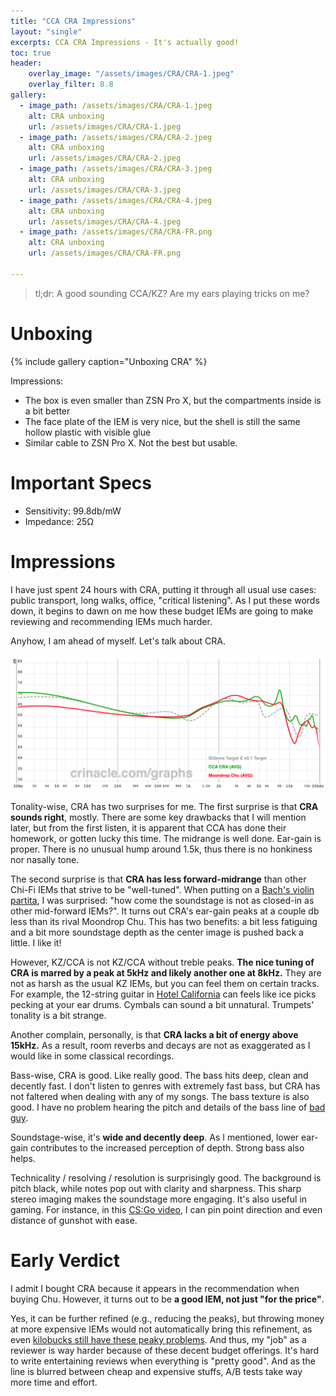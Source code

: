 ```yaml
---
title: "CCA CRA Impressions"
layout: "single"
excerpts: CCA CRA Impressions - It's actually good!
toc: true
header:
    overlay_image: "/assets/images/CRA/CRA-1.jpeg"
    overlay_filter: 0.8
gallery:
  - image_path: /assets/images/CRA/CRA-1.jpeg
    alt: CRA unboxing
    url: /assets/images/CRA/CRA-1.jpeg
  - image_path: /assets/images/CRA/CRA-2.jpeg
    alt: CRA unboxing
    url: /assets/images/CRA/CRA-2.jpeg
  - image_path: /assets/images/CRA/CRA-3.jpeg
    alt: CRA unboxing
    url: /assets/images/CRA/CRA-3.jpeg
  - image_path: /assets/images/CRA/CRA-4.jpeg
    alt: CRA unboxing
    url: /assets/images/CRA/CRA-4.jpeg
  - image_path: /assets/images/CRA/CRA-FR.png
    alt: CRA unboxing
    url: /assets/images/CRA/CRA-FR.png

---
```


> tl;dr: A good sounding CCA/KZ? Are my ears playing tricks on me?

# Unboxing

{% include gallery caption="Unboxing CRA" %}

Impressions:
- The box is even smaller than ZSN Pro X, but the compartments inside is a bit better
- The face plate of the IEM is very nice, but the shell is still the same hollow plastic with visible glue
- Similar cable to ZSN Pro X. Not the best but usable.

# Important Specs

- Sensitivity:  99.8db/mW
- Impedance: 25Ω 

# Impressions

I have just spent 24 hours with CRA, putting it through all usual use cases: public transport, long walks, office, "critical listening". As I put these words down, it begins to dawn on me how these budget IEMs are going to make reviewing and recommending IEMs much harder. 

Anyhow, I am ahead of myself. Let's talk about CRA.

![CRA-FR](/assets/images/CRA/CRA-FR.png)

Tonality-wise, CRA has two surprises for me. The first surprise is that **CRA sounds right**, mostly. There are some key drawbacks that I will mention later, but from the first listen, it is apparent that CCA has done their homework, or gotten lucky this time. The midrange is well done. Ear-gain is proper. There is no unusual hump around 1.5k, thus there is no honkiness nor nasally tone. 

The second surprise is that **CRA has less forward-midrange** than other Chi-Fi IEMs that strive to be "well-tuned". When putting on a [Bach's violin partita](https://music.apple.com/au/album/bach-sonatas-and-partitas-for-solo-violin/336264508), I was surprised: "how come the soundstage is not as closed-in as other mid-forward IEMs?". It turns out CRA's ear-gain peaks at a couple db less than its rival Moondrop Chu. This has two benefits: a bit less fatiguing and a bit more soundstage depth as the center image is pushed back a little. I like it!

However, KZ/CCA is not KZ/CCA without treble peaks. **The nice tuning of CRA is marred by a peak at 5kHz and likely another one at 8kHz.** They are not as harsh as the usual KZ IEMs, but you can feel them on certain tracks. For example, the 12-string guitar in [Hotel California](https://music.apple.com/au/album/hotel-california/1454269663?i=1454269906) can feels like ice picks pecking at your ear drums. Cymbals can sound a bit unnatural. Trumpets' tonality is a bit strange.  

Another complain, personally, is that **CRA lacks a bit of energy above 15kHz.** As a result, room reverbs and decays are not as exaggerated as I would like in some classical recordings.  

Bass-wise, CRA is good. Like really good. The bass hits deep, clean and decently fast. I don't listen to genres with extremely fast bass, but CRA has not faltered when dealing with any of my songs. The bass texture is also good. I have no problem hearing the pitch and details of the bass line of [bad guy](https://music.apple.com/au/album/bad-guy/1450695723?i=1450695739).

Soundstage-wise, it's **wide and decently deep**. As I mentioned, lower ear-gain contributes to the increased perception of depth. Strong bass also helps. 

Technicality / resolving / resolution is surprisingly good. The background is pitch black, while notes pop out with clarity and sharpness. This sharp stereo imaging makes the soundstage more engaging. It's also useful in gaming. For instance, in this [CS:Go video](https://youtu.be/KnpljMWwy3o), I can pin point direction and even distance of gunshot with ease.

# Early Verdict

I admit I bought CRA because it appears in the recommendation when buying Chu. However, it turns out to be **a good IEM, not just "for the price"**. 

Yes, it can be further refined (e.g., reducing the peaks), but throwing money at more expensive IEMs would not automatically bring this refinement, as even [kilobucks still have these peaky problems](2022-05-08-ie300-ie900-lola-4i-impression.md). And thus, my "job" as a reviewer is way harder because of these decent budget offerings. It's hard to write entertaining reviews when everything is "pretty good". And as the line is blurred between cheap and expensive stuffs, A/B tests take way more time and effort.